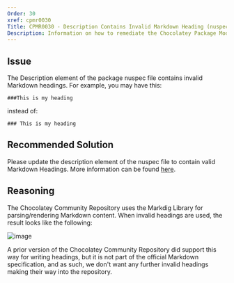 ```yaml
---
Order: 30
xref: cpmr0030
Title: CPMR0030 - Description Contains Invalid Markdown Heading (nuspec)
Description: Information on how to remediate the Chocolatey Package Moderation Rule 0030
---
```


## Issue

The Description element of the package nuspec file contains invalid Markdown headings.  For example, you may have this:

```
###This is my heading
```
instead of:

```
### This is my heading
```

## Recommended Solution

Please update the description element of the nuspec file to contain valid Markdown Headings.  More information can be found [here](https://github.com/adam-p/markdown-here/wiki/Markdown-Cheatsheet#headers).

## Reasoning

The Chocolatey Community Repository uses the Markdig Library for parsing/rendering Markdown content.  When invalid headings are used, the result looks like the following:

![image](https://user-images.githubusercontent.com/1271146/71247846-7c986600-2311-11ea-9593-654e1e1c6c86.png)

A prior version of the Chocolatey Community Repository did support this way for writing headings, but it is not part of the official Markdown specification, and as such, we don't want any further invalid headings making their way into the repository.